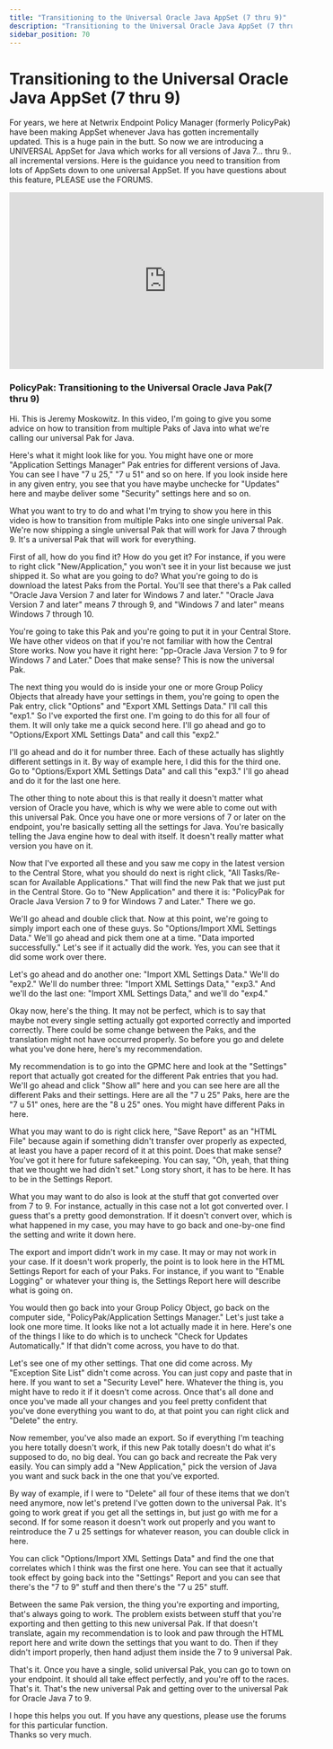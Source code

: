 ```yaml
---
title: "Transitioning to the Universal Oracle Java AppSet (7 thru 9)"
description: "Transitioning to the Universal Oracle Java AppSet (7 thru 9)"
sidebar_position: 70
---
```

# Transitioning to the Universal Oracle Java AppSet (7 thru 9)

For years, we here at Netwrix Endpoint Policy Manager (formerly PolicyPak) have been making
AppSet whenever Java has gotten incrementally updated. This is a huge pain in the butt. So now we
are introducing a UNIVERSAL AppSet for Java which works for all versions of Java 7… thru 9.. all
incremental versions. Here is the guidance you need to transition from lots of AppSets down to one
universal AppSet. If you have questions about this feature, PLEASE use the FORUMS.

<iframe width="560" height="315" src="https://www.youtube.com/embed/aa8pFCFqnM0" title="Endpoint Policy Manager: Transitioning to the Universal Oracle Java Pak (7 thru 9)" frameborder="0" allow="accelerometer; autoplay; clipboard-write; encrypted-media; gyroscope; picture-in-picture; web-share" referrerpolicy="strict-origin-when-cross-origin" allowfullscreen="1"></iframe>

### PolicyPak: Transitioning to the Universal Oracle Java Pak(7 thru 9)

Hi. This is Jeremy Moskowitz. In this video, I'm going to give you some advice on how to transition
from multiple Paks of Java into what we're calling our universal Pak for Java.

Here's what it might look like for you. You might have one or more "Application Settings Manager"
Pak entries for different versions of Java. You can see I have "7 u 25," "7 u 51" and so on here. If
you look inside here in any given entry, you see that you have maybe unchecke for "Updates" here and
maybe deliver some "Security" settings here and so on.

What you want to try to do and what I'm trying to show you here in this video is how to transition
from multiple Paks into one single universal Pak. We're now shipping a single universal Pak that
will work for Java 7 through 9. It's a universal Pak that will work for everything.

First of all, how do you find it? How do you get it? For instance, if you were to right click
"New/Application," you won't see it in your list because we just shipped it. So what are you going
to do? What you're going to do is download the latest Paks from the Portal. You'll see that there's
a Pak called "Oracle Java Version 7 and later for Windows 7 and later." "Oracle Java Version 7 and
later" means 7 through 9, and "Windows 7 and later" means Windows 7 through 10.

You're going to take this Pak and you're going to put it in your Central Store. We have other videos
on that if you're not familiar with how the Central Store works. Now you have it right here:
"pp-Oracle Java Version 7 to 9 for Windows 7 and Later." Does that make sense? This is now the
universal Pak.

The next thing you would do is inside your one or more Group Policy Objects that already have your
settings in them, you're going to open the Pak entry, click "Options" and "Export XML Settings
Data." I'll call this "exp1." So I've exported the first one. I'm going to do this for all four of
them. It will only take me a quick second here. I'll go ahead and go to "Options/Export XML Settings
Data" and call this "exp2."

I'll go ahead and do it for number three. Each of these actually has slightly different settings in
it. By way of example here, I did this for the third one. Go to "Options/Export XML Settings Data"
and call this "exp3." I'll go ahead and do it for the last one here.

The other thing to note about this is that really it doesn't matter what version of Oracle you have,
which is why we were able to come out with this universal Pak. Once you have one or more versions of
7 or later on the endpoint, you're basically setting all the settings for Java. You're basically
telling the Java engine how to deal with itself. It doesn't really matter what version you have on
it.

Now that I've exported all these and you saw me copy in the latest version to the Central Store,
what you should do next is right click, "All Tasks/Re-scan for Available Applications." That will
find the new Pak that we just put in the Central Store. Go to "New Application" and there it is:
"PolicyPak for Oracle Java Version 7 to 9 for Windows 7 and Later." There we go.

We'll go ahead and double click that. Now at this point, we're going to simply import each one of
these guys. So "Options/Import XML Settings Data." We'll go ahead and pick them one at a time. "Data
imported successfully." Let's see if it actually did the work. Yes, you can see that it did some
work over there.

Let's go ahead and do another one: "Import XML Settings Data." We'll do "exp2." We'll do number
three: "Import XML Settings Data," "exp3." And we'll do the last one: "Import XML Settings Data,"
and we'll do "exp4."

Okay now, here's the thing. It may not be perfect, which is to say that maybe not every single
setting actually got exported correctly and imported correctly. There could be some change between
the Paks, and the translation might not have occurred properly. So before you go and delete what
you've done here, here's my recommendation.

My recommendation is to go into the GPMC here and look at the "Settings" report that actually got
created for the different Pak entries that you had. We'll go ahead and click "Show all" here and you
can see here are all the different Paks and their settings. Here are all the "7 u 25" Paks, here are
the "7 u 51" ones, here are the "8 u 25" ones. You might have different Paks in here.

What you may want to do is right click here, "Save Report" as an "HTML File" because again if
something didn't transfer over properly as expected, at least you have a paper record of it at this
point. Does that make sense? You've got it here for future safekeeping. You can say, "Oh, yeah, that
thing that we thought we had didn't set." Long story short, it has to be here. It has to be in the
Settings Report.

What you may want to do also is look at the stuff that got converted over from 7 to 9. For instance,
actually in this case not a lot got converted over. I guess that's a pretty good demonstration. If
it doesn't convert over, which is what happened in my case, you may have to go back and one-by-one
find the setting and write it down here.

The export and import didn't work in my case. It may or may not work in your case. If it doesn't
work properly, the point is to look here in the HTML Settings Report for each of your Paks. For
instance, if you want to "Enable Logging" or whatever your thing is, the Settings Report here will
describe what is going on.

You would then go back into your Group Policy Object, go back on the computer side,
"PolicyPak/Application Settings Manager." Let's just take a look one more time. It looks like not a
lot actually made it in here. Here's one of the things I like to do which is to uncheck "Check for
Updates Automatically." If that didn't come across, you have to do that.

Let's see one of my other settings. That one did come across. My "Exception Site List" didn't come
across. You can just copy and paste that in here. If you want to set a "Security Level" here.
Whatever the thing is, you might have to redo it if it doesn't come across. Once that's all done and
once you've made all your changes and you feel pretty confident that you've done everything you want
to do, at that point you can right click and "Delete" the entry.

Now remember, you've also made an export. So if everything I'm teaching you here totally doesn't
work, if this new Pak totally doesn't do what it's supposed to do, no big deal. You can go back and
recreate the Pak very easily. You can simply add a "New Application," pick the version of Java you
want and suck back in the one that you've exported.

By way of example, if I were to "Delete" all four of these items that we don't need anymore, now
let's pretend I've gotten down to the universal Pak. It's going to work great if you get all the
settings in, but just go with me for a second. If for some reason it doesn't work out properly and
you want to reintroduce the 7 u 25 settings for whatever reason, you can double click in here.

You can click "Options/Import XML Settings Data" and find the one that correlates which I think was
the first one here. You can see that it actually took effect by going back into the "Settings"
Report and you can see that there's the "7 to 9" stuff and then there's the "7 u 25" stuff.

Between the same Pak version, the thing you're exporting and importing, that's always going to work.
The problem exists between stuff that you're exporting and then getting to this new universal Pak.
If that doesn't translate, again my recommendation is to look and paw through the HTML report here
and write down the settings that you want to do. Then if they didn't import properly, then hand
adjust them inside the 7 to 9 universal Pak.

That's it. Once you have a single, solid universal Pak, you can go to town on your endpoint. It
should all take effect perfectly, and you're off to the races. That's it. That's the new universal
Pak and getting over to the universal Pak for Oracle Java 7 to 9.

I hope this helps you out. If you have any questions, please use the forums for this particular
function.  
Thanks so very much.
